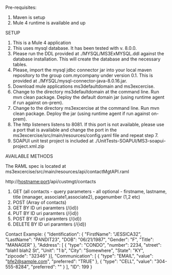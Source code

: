 Pre-requisites:
1) Maven is setup
2) Mule 4 runtime is available and up

SETUP

1) This is a Mule 4 application
2) This uses mysql database. It has been tested with v. 8.0.0.
3) Please run the DDL provided at ./MYSQL/MS3ExMYSQL.ddl against the database installation. This will create the database and the necessary tables.
4) Please, import the mysql jdbc connector jar into your local maven repository to the group com.mycompany under version 0.1. This is provided at ./MYSQL/mysql-connector-java-8.0.16.jar.
5) Download mule applications ms3defaultdomain and ms3excercise.
6) Change to the directory ms3defaultdomain at the command line. Run mvn clean package. Deploy the default domain jar (using runtime agent if run against on-prem).
7) Change to the directory ms3excercise at the command line. Run mvn clean package. Deploy the jar (using runtime agent if run against on-prem).
8) The http listeners listens to 8081. If this port is not available, please use a port that is available and change the port in the ms3excercise/src/main/resources/config.yaml file and repeat step 7.
9) SOAPUI unit test project is included at ./UnitTests-SOAPUI/MS3-soapui-project.xml.zip


AVAILABLE METHODS

The RAML spec is located at ms3excercise/src/main/resources/api/contactMgtAPI.raml

http://<hostname:port>/api/custmgt/contacts

1) GET  (all contacts -  query parameters - all optional - firstname, lastname, title (manager, associate1,associate2), pagenumber (1,2 etc)
2) POST (Array of contacts)
3) GET BY ID uri paramters (/{id})
4) PUT BY ID uri paramters (/{id})
5) POST BY ID uri paramters (/{id})
5) DELETE BY ID uri paramters (/{id})

Contact Example:
{
   "Identification":    {
      "FirstName": "JESSICA32",
      "LastName": "PANDIT23",
      "DOB": "06/21/1987",
      "Gender": "F",
      "Title": "MANAGER"
   },
   "Address": [   {
      "type": "CONDO",
      "number": 2234,
      "street": "blah1 blah2 St",
      "Unit": "1 b",
      "City": "Somewhere",
      "State": "KY",
      "zipcode": "32346"
   }],
   "Communication":    [
            {
         "type": "EMAIL",
         "value": "bfe2@sample.com",
         "preferred": "TRUE"
      },
            {
         "type": "CELL",
         "value": "304-555-8284",
         "preferred": ""
      }
   ],
   "ID": 199
}
